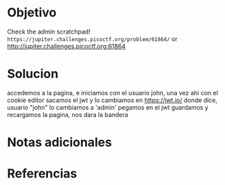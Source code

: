 # Objetivo
Check the admin scratchpad! `https://jupiter.challenges.picoctf.org/problem/61864/` or http://jupiter.challenges.picoctf.org:61864

# Solucion
accedemos a la pagina, e iniciamos con el usuario john, una vez ahi con el cookie editor sacamos el jwt y lo cambiamos en https://jwt.io/ donde dice, usuario "john" lo cambiamos a 'admin' pegamos en el jwt guardamos y recargamos la pagina, nos dara la bandera

# Notas adicionales

# Referencias